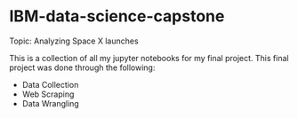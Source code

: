 # IBM-data-science-capstone

Topic: Analyzing Space X launches 

This is a collection of all my jupyter notebooks for my final project. This final project was done through the following:
* Data Collection
* Web Scraping
* Data Wrangling
